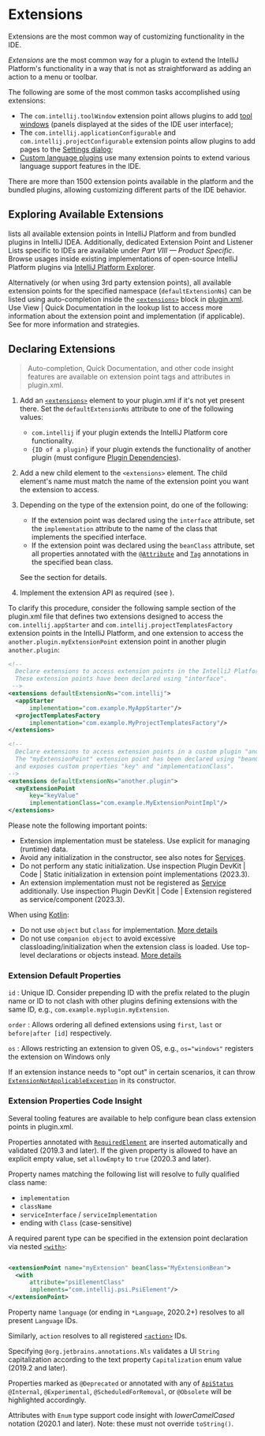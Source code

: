 # Extensions

<!-- Copyright 2000-2023 JetBrains s.r.o. and other contributors. Use of this source code is governed by the Apache 2.0 license that can be found in the LICENSE file. -->

<link-summary>Extensions are the most common way of customizing functionality in the IDE.</link-summary>

_Extensions_ are the most common way for a plugin to extend the IntelliJ Platform's functionality in a way that is not as straightforward as adding an action to a menu or toolbar.

The following are some of the most common tasks accomplished using extensions:

* The `com.intellij.toolWindow` extension point allows plugins to add [tool windows](tool_windows.md) (panels displayed at the sides of the IDE user interface);
* The `com.intellij.applicationConfigurable` and `com.intellij.projectConfigurable` extension points allow plugins to add pages to the [Settings dialog](settings.md);
* [Custom language plugins](custom_language_support.md) use many extension points to extend various language support features in the IDE.

There are more than 1500 extension points available in the platform and the bundled plugins, allowing customizing different parts of the IDE behavior.

## Exploring Available Extensions

[](extension_point_list.md) lists all available extension points in IntelliJ Platform and from bundled plugins in IntelliJ IDEA.
Additionally, dedicated Extension Point and Listener Lists specific to IDEs are available under _Part VIII — Product Specific_.
Browse usages inside existing implementations of open-source IntelliJ Platform plugins via [IntelliJ Platform Explorer](https://jb.gg/ipe).

Alternatively (or when using 3rd party extension points), all available extension points for the specified namespace (`defaultExtensionNs`) can be listed using auto-completion inside the [`<extensions>`](plugin_configuration_file.md#idea-plugin__extensions) block in <path>[plugin.xml](plugin_configuration_file.md)</path>.
Use <ui-path>View | Quick Documentation</ui-path> in the lookup list to access more information about the extension point and implementation (if applicable).
See [](explore_api.md) for more information and strategies.

## Declaring Extensions

> Auto-completion, Quick Documentation, and other code insight features are available on extension point tags and attributes in <path>plugin.xml</path>.

<procedure title="Declaring Extension">

1. Add an [`<extensions>`](plugin_configuration_file.md#idea-plugin__extensions) element to your <path>plugin.xml</path> if it's not yet present there.
   Set the `defaultExtensionNs` attribute to one of the following values:
    * `com.intellij` if your plugin extends the IntelliJ Platform core functionality.
    * `{ID of a plugin}` if your plugin extends the functionality of another plugin (must configure [Plugin Dependencies](plugin_dependencies.md)).
2. Add a new child element to the `<extensions>` element.
   The child element's name must match the name of the extension point you want the extension to access.
3. Depending on the type of the extension point, do one of the following:
    * If the extension point was declared using the `interface` attribute, set the `implementation` attribute to the name of the class that implements the specified interface.
    * If the extension point was declared using the `beanClass` attribute, set all properties annotated with the [`@Attribute`](%gh-ic%/platform/util/src/com/intellij/util/xmlb/annotations/Attribute.java) and [`Tag`](%gh-ic%/platform/util/src/com/intellij/util/xmlb/annotations/Tag.java) annotations in the specified bean class.

   See the [](plugin_extension_points.md#declaring-extension-points) section for details.
4. Implement the extension API as required (see [](#implementing-extension)).

</procedure>

To clarify this procedure, consider the following sample section of the <path>plugin.xml</path> file that defines two extensions designed to access the `com.intellij.appStarter` and `com.intellij.projectTemplatesFactory` extension points in the IntelliJ Platform,
and one extension to access the `another.plugin.myExtensionPoint` extension point in another plugin `another.plugin`:

```xml
<!--
  Declare extensions to access extension points in the IntelliJ Platform.
  These extension points have been declared using "interface".
 -->
<extensions defaultExtensionNs="com.intellij">
  <appStarter
      implementation="com.example.MyAppStarter"/>
  <projectTemplatesFactory
      implementation="com.example.MyProjectTemplatesFactory"/>
</extensions>

<!--
  Declare extensions to access extension points in a custom plugin "another.plugin".
  The "myExtensionPoint" extension point has been declared using "beanClass"
  and exposes custom properties "key" and "implementationClass".
-->
<extensions defaultExtensionNs="another.plugin">
  <myExtensionPoint
      key="keyValue"
      implementationClass="com.example.MyExtensionPointImpl"/>
</extensions>
```

<procedure id="implementing-extension" title="Implementing Extension">

Please note the following important points:

- Extension implementation must be stateless. Use explicit [](plugin_services.md) for managing (runtime) data.
- Avoid any initialization in the constructor, see also notes for [Services](plugin_services.md#constructor).
- Do not perform any static initialization. Use inspection <control>Plugin DevKit | Code | Static initialization in extension point implementations</control> (2023.3).
- An extension implementation must not be registered as [Service](plugin_services.md) additionally. Use inspection <control>Plugin DevKit | Code | Extension registered as service/component</control> (2023.3).

When using [Kotlin](using_kotlin.md):

- Do not use `object` but `class` for implementation. [More details](using_kotlin.md#object-vs-class)
- Do not use `companion object` to avoid excessive classloading/initialization when the extension class is loaded.
  Use top-level declarations or objects instead. [More details](using_kotlin.md#companion-object-extensions)

</procedure>

### Extension Default Properties

`id`
: Unique ID. Consider prepending ID with the prefix related to the plugin name or ID to not clash with other plugins defining extensions with the same ID, e.g., `com.example.myplugin.myExtension`.

`order`
: Allows ordering all defined extensions using `first`, `last` or `before|after [id]` respectively.

`os`
: Allows restricting an extension to given OS, e.g., `os="windows"` registers the extension on Windows only

If an extension instance needs to "opt out" in certain scenarios, it can throw [`ExtensionNotApplicableException`](%gh-ic%/platform/extensions/src/com/intellij/openapi/extensions/ExtensionNotApplicableException.java) in its constructor.

### Extension Properties Code Insight

Several tooling features are available to help configure bean class extension points in <path>plugin.xml</path>.

Properties annotated with [`RequiredElement`](%gh-ic%/platform/core-api/src/com/intellij/openapi/extensions/RequiredElement.java) are inserted automatically and validated (2019.3 and later).
If the given property is allowed to have an explicit empty value, set `allowEmpty` to `true` (2020.3 and later).

Property names matching the following list will resolve to fully qualified class name:

- `implementation`
- `className`
- `serviceInterface` / `serviceImplementation`
- ending with `Class` (case-sensitive)

A required parent type can be specified in the extension point declaration via nested [`<with>`](plugin_configuration_file.md#idea-plugin__extensionPoints__extensionPoint__with):

```xml

<extensionPoint name="myExtension" beanClass="MyExtensionBean">
  <with
      attribute="psiElementClass"
      implements="com.intellij.psi.PsiElement"/>
</extensionPoint>
```

Property name `language` (or ending in `*Language`, 2020.2+) resolves to all present `Language` IDs.

Similarly, `action` resolves to all registered [`<action>`](plugin_configuration_file.md#idea-plugin__actions__action) IDs.

Specifying `@org.jetbrains.annotations.Nls` validates a UI `String` capitalization according to the text property `Capitalization` enum value (2019.2 and later).

Properties marked as `@Deprecated` or annotated with any of [`ApiStatus`](https://github.com/JetBrains/java-annotations/blob/master/common/src/main/java/org/jetbrains/annotations/ApiStatus.java) `@Internal`, `@Experimental`, `@ScheduledForRemoval`, or `@Obsolete` will be highlighted accordingly.

Attributes with `Enum` type support code insight with _lowerCamelCased_ notation (2020.1 and later). Note: these must not override `toString()`.
